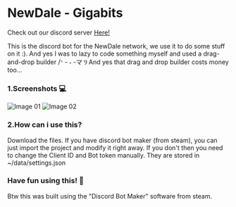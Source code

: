 # NewDale - Gigabits
 Check out our discord server <a href="https://newdale.net/discord">Here!</a> 

This is the discord bot for the NewDale network, we use it to do some stuff on it :). And yes I was to lazy to code something myself and used a drag-and-drop builder /ᐠ - ˕ -マ Ⳋ
And yes that drag and drop builder costs money too...

<h3><b>1.Screenshots 💻</b></h3>

<img src="https://cdn.discordapp.com/attachments/923038751347847179/1027544247764787250/unknown.png" alt="Image 01">


<img src="https://cdn.discordapp.com/attachments/923038751347847179/1027544314185789440/unknown.png" alt="Image 02">


<h3><b>2.How can i use this?</b></h3>
Download the files. If you have discord bot maker (from steam), you can just import the project and modify it right away. If you don't then you need to change the Client ID and Bot token manually. They are stored in ~/data/settings.json


<h3>Have fun using this! 🎉</h3>
Btw this  was built using the "Discord Bot Maker" software from steam.
